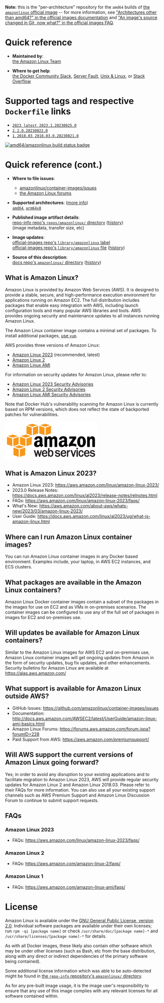 <!--

********************************************************************************

WARNING:

    DO NOT EDIT "amazonlinux/README.md"

    IT IS AUTO-GENERATED

    (from the other files in "amazonlinux/" combined with a set of templates)

********************************************************************************

-->

**Note:** this is the "per-architecture" repository for the `amd64` builds of [the `amazonlinux` official image](https://hub.docker.com/_/amazonlinux) -- for more information, see ["Architectures other than amd64?" in the official images documentation](https://github.com/docker-library/official-images#architectures-other-than-amd64) and ["An image's source changed in Git, now what?" in the official images FAQ](https://github.com/docker-library/faq#an-images-source-changed-in-git-now-what).

# Quick reference

-	**Maintained by**:  
	[the Amazon Linux Team](https://github.com/aws/amazon-linux-docker-images)

-	**Where to get help**:  
	[the Docker Community Slack](https://dockr.ly/comm-slack), [Server Fault](https://serverfault.com/help/on-topic), [Unix & Linux](https://unix.stackexchange.com/help/on-topic), or [Stack Overflow](https://stackoverflow.com/help/on-topic)

# Supported tags and respective `Dockerfile` links

-	[`2023`, `latest`, `2023.1.20230825.0`](https://github.com/amazonlinux/container-images/blob/068827c218fcfd1494a296edca29a9ae1c5fafa7/Dockerfile)
-	[`2`, `2.0.20230822.0`](https://github.com/amazonlinux/container-images/blob/81483ce21289e23fcdd3644eeed17c94c4077f64/Dockerfile)
-	[`1`, `2018.03`, `2018.03.0.20230821.0`](https://github.com/amazonlinux/container-images/blob/ce19335809fc05b4e4b451a70c9bc6a1ca518ae5/Dockerfile)

[![amd64/amazonlinux build status badge](https://img.shields.io/jenkins/s/https/doi-janky.infosiftr.net/job/multiarch/job/amd64/job/amazonlinux.svg?label=amd64/amazonlinux%20%20build%20job)](https://doi-janky.infosiftr.net/job/multiarch/job/amd64/job/amazonlinux/)

# Quick reference (cont.)

-	**Where to file issues**:  
	-	[amazonlinux/container-images/issues](https://github.com/amazonlinux/container-images/issues)
	-	[the Amazon Linux forums](https://forums.aws.amazon.com/forum.jspa?forumID=228)

-	**Supported architectures**: ([more info](https://github.com/docker-library/official-images#architectures-other-than-amd64))  
	[`amd64`](https://hub.docker.com/r/amd64/amazonlinux/), [`arm64v8`](https://hub.docker.com/r/arm64v8/amazonlinux/)

-	**Published image artifact details**:  
	[repo-info repo's `repos/amazonlinux/` directory](https://github.com/docker-library/repo-info/blob/master/repos/amazonlinux) ([history](https://github.com/docker-library/repo-info/commits/master/repos/amazonlinux))  
	(image metadata, transfer size, etc)

-	**Image updates**:  
	[official-images repo's `library/amazonlinux` label](https://github.com/docker-library/official-images/issues?q=label%3Alibrary%2Famazonlinux)  
	[official-images repo's `library/amazonlinux` file](https://github.com/docker-library/official-images/blob/master/library/amazonlinux) ([history](https://github.com/docker-library/official-images/commits/master/library/amazonlinux))

-	**Source of this description**:  
	[docs repo's `amazonlinux/` directory](https://github.com/docker-library/docs/tree/master/amazonlinux) ([history](https://github.com/docker-library/docs/commits/master/amazonlinux))

## What is Amazon Linux?

Amazon Linux is provided by Amazon Web Services (AWS). It is designed to provide a stable, secure, and high-performance execution environment for applications running on Amazon EC2. The full distribution includes packages that enable easy integration with AWS, including launch configuration tools and many popular AWS libraries and tools. AWS provides ongoing security and maintenance updates to all instances running Amazon Linux.

The Amazon Linux container image contains a minimal set of packages. To install additional packages, [use `yum`](https://docs.aws.amazon.com/AWSEC2/latest/UserGuide/managing-software.html).

AWS provides three versions of Amazon Linux:

-	[Amazon Linux 2023](https://aws.amazon.com/linux/amazon-linux-2023/) (recommended, latest)
-	[Amazon Linux 2](https://aws.amazon.com/amazon-linux-2/)
-	[Amazon Linux AMI](https://aws.amazon.com/amazon-linux-ami/)

For information on security updates for Amazon Linux, please refer to:

-	[Amazon Linux 2023 Security Advisories](https://alas.aws.amazon.com/alas2023.html)
-	[Amazon Linux 2 Security Advisories](https://alas.aws.amazon.com/alas2.html)
-	[Amazon Linux AMI Security Advisories](https://alas.aws.amazon.com/)

Note that Docker Hub's vulnerability scanning for Amazon Linux is currently based on RPM versions, which does not reflect the state of backported patches for vulnerabilities.

![logo](https://raw.githubusercontent.com/docker-library/docs/9ca9202567ccc25ce110f98bbeb6c929844e05d0/amazonlinux/logo.png)

## What is Amazon Linux 2023?

-	Amazon Linux 2023: https://aws.amazon.com/linux/amazon-linux-2023/
-	2023.0 Release Notes: https://docs.aws.amazon.com/linux/al2023/release-notes/relnotes.html
-	FAQs: https://aws.amazon.com/linux/amazon-linux-2023/faqs/
-	What's New: https://aws.amazon.com/about-aws/whats-new/2023/03/amazon-linux-2023/
-	User Guide: https://docs.aws.amazon.com/linux/al2023/ug/what-is-amazon-linux.html

## Where can I run Amazon Linux container images?

You can run Amazon Linux container images in any Docker based environment. Examples include, your laptop, in AWS EC2 instances, and ECS clusters.

## What packages are available in the Amazon Linux containers?

Amazon Linux Docker container images contain a subset of the packages in the images for use on EC2 and as VMs in on-premises scenarios. The container images can be configured to use any of the full set of packages in images for EC2 and on-premises use.

## Will updates be available for Amazon Linux containers?

Similar to the Amazon Linux images for AWS EC2 and on-premises use, Amazon Linux container images will get ongoing updates from Amazon in the form of security updates, bug fix updates, and other enhancements. Security bulletins for Amazon Linux are available at https://alas.aws.amazon.com/

## What support is available for Amazon Linux outside AWS?

-	GitHub Issues: https://github.com/amazonlinux/container-images/issues
-	Documentation: http://docs.aws.amazon.com/AWSEC2/latest/UserGuide/amazon-linux-ami-basics.html
-	Amazon Linux Forums: https://forums.aws.amazon.com/forum.jspa?forumID=228
-	Paid Support from AWS: https://aws.amazon.com/premiumsupport/

## Will AWS support the current versions of Amazon Linux going forward?

Yes; in order to avoid any disruption to your existing applications and to facilitate migration to Amazon Linux 2023, AWS will provide regular security updates for Amazon Linux 2 and Amazon Linux 2018.03. Please refer to their FAQs for more information. You can also use all your existing support channels such as AWS Premium Support and Amazon Linux Discussion Forum to continue to submit support requests.

## FAQs

### Amazon Linux 2023

-	FAQs: https://aws.amazon.com/linux/amazon-linux-2023/faqs/

### Amazon Linux 2

-	FAQs: https://aws.amazon.com/amazon-linux-2/faqs/

### Amazon Linux 1

-	FAQs: https://aws.amazon.com/amazon-linux-ami/faqs/

# License

Amazon Linux is available under the [GNU General Public License, version 2.0](https://github.com/aws/amazon-linux-docker-images/blob/master/LICENSE). Individual software packages are available under their own licenses; run `rpm -qi [package name]` or check `/usr/share/doc/[package name]-*` and `/usr/share/licenses/[package name]-*` for details.

As with all Docker images, these likely also contain other software which may be under other licenses (such as Bash, etc from the base distribution, along with any direct or indirect dependencies of the primary software being contained).

Some additional license information which was able to be auto-detected might be found in [the `repo-info` repository's `amazonlinux/` directory](https://github.com/docker-library/repo-info/tree/master/repos/amazonlinux).

As for any pre-built image usage, it is the image user's responsibility to ensure that any use of this image complies with any relevant licenses for all software contained within.
